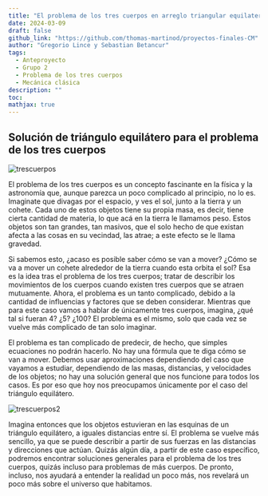 ```yaml
---
title: "El problema de los tres cuerpos en arreglo triangular equilatero"
date: 2024-03-09
draft: false
github_link: "https://github.com/thomas-martinod/proyectos-finales-CM"
author: "Gregorio Lince y Sebastian Betancur"
tags:
  - Anteproyecto
  - Grupo 2
  - Problema de los tres cuerpos
  - Mecánica clásica
description: ""
toc:
mathjax: true
---
```


## Solución de triángulo equilátero para el problema de los tres cuerpos

![trescuerpos](/images/grupo2/Three-body_Problem_Animation_with_COM.gif)

El problema de los tres cuerpos es un concepto fascinante en la física y la astronomía que, aunque parezca un poco complicado al principio, no lo es. Imaginate que divagas por el espacio, y ves el sol, junto a la tierra y un cohete. Cada uno de estos objetos tiene su propia masa, es decir, tiene cierta cantidad de materia, lo que acá en la tierra le llamamos peso. Estos objetos son tan grandes, tan masivos, que el solo hecho de que existan afecta a las cosas en su vecindad, las atrae; a este efecto se le llama gravedad.

Si sabemos esto, ¿acaso es posible saber cómo se van a mover? ¿Cómo se va a mover un cohete alrededor de la tierra cuando esta orbita el sol? Esa es la idea tras el problema de los tres cuerpos; tratar de describir los movimientos de los cuerpos cuando existen tres cuerpos que se atraen mutuamente. Ahora, el problema es un tanto complicado, debido a la cantidad de influencias y factores que se deben considerar. Mientras que para este caso vamos a hablar de únicamente tres cuerpos, imagina, ¿qué tal si fueran 4? ¿5? ¿100? El problema es el mismo, solo que cada vez se vuelve más complicado de tan solo imaginar.

El problema es tan complicado de predecir, de hecho, que simples ecuaciones no podrán hacerlo. No hay una fórmula que te diga cómo se van a mover. Debemos usar aproximaciones dependiendo del caso que vayamos a estudiar, dependiendo de las masas, distancias, y velocidades de los objetos; no hay una solución general que nos funcione para todos los casos. Es por eso que hoy nos preocupamos únicamente por el caso del triángulo equilátero.

![trescuerpos2](/images/grupo2/Illustration-of-the-Lagrange-solution-with-an-equilateral-triangle-joining-three-masses_Q320.jpg)

Imagina entonces que los objetos estuvieran en las esquinas de un triángulo equilátero, a iguales distancias entre sí. El problema se vuelve más sencillo, ya que se puede describir a partir de sus fuerzas en las distancias y direcciones que actúan. Quizás algún día, a partir de este caso específico, podremos encontrar soluciones generales para el problema de los tres cuerpos, quizás incluso para problemas de más cuerpos. De pronto, incluso, nos ayudará a entender la realidad un poco más, nos revelará un poco más sobre el universo que habitamos.
